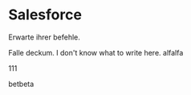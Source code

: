 # Salesforce

Erwarte ihrer befehle.


Falle deckum.
I don't know what to write here.
alfalfa

111


betbeta

